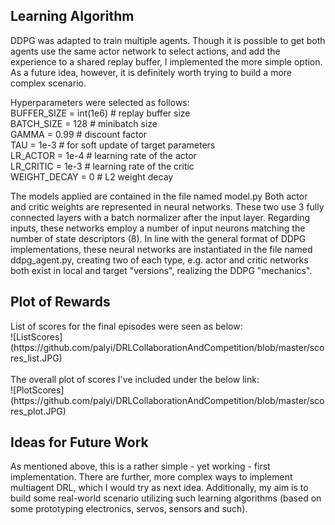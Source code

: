 <h2>Learning Algorithm</h2>
<p>
DDPG was adapted to train multiple agents. Though it is possible to get both agents use the same actor network to select actions, and add the experience to a shared replay buffer, I implemented the more simple option. As a future idea, however, it is definitely worth trying to build a more complex scenario.
</p>
<p>
Hyperparameters were selected as follows:<br>
BUFFER_SIZE = int(1e6)  # replay buffer size<br>
BATCH_SIZE = 128        # minibatch size<br>
GAMMA = 0.99            # discount factor<br>
TAU = 1e-3              # for soft update of target parameters<br>
LR_ACTOR = 1e-4         # learning rate of the actor <br>
LR_CRITIC = 1e-3        # learning rate of the critic<br>
WEIGHT_DECAY = 0        # L2 weight decay<br>
</p>
<p>
The models applied are contained in the file named model.py
Both actor and critic weights are represented in neural networks. These two use 3 fully connected layers with a batch normalizer after the input layer. Regarding inputs, these networks employ a number of input neurons matching the number of state descriptors (8). In line with the general format of DDPG implementations, these neural networks are instantiated in the file named ddpg_agent.py, creating two of each type, e.g. actor and critic networks both exist in local and target "versions", realizing the DDPG "mechanics".
</p>
<h2>Plot of Rewards</h2>
List of scores for the final episodes were seen as below:<br>
![ListScores](https://github.com/palyi/DRLCollaborationAndCompetition/blob/master/scores_list.JPG)<br>
<br>
The overall plot of scores I've included under the below link:<br>
![PlotScores](https://github.com/palyi/DRLCollaborationAndCompetition/blob/master/scores_plot.JPG)<br>
<h2>Ideas for Future Work</h2>
As mentioned above, this is a rather simple - yet working - first implementation. There are further, more complex ways to implement multiagent DRL, which I would try as next idea. Additionally, my aim is to build some real-world scenario utilizing such learning algorithms (based on some prototyping electronics, servos, sensors and such).
